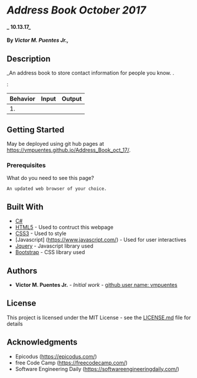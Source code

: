 # _Address Book October 2017_

#### _ 10.13.17_

#### By _**Victor M. Puentes Jr.,**_

## Description

_An address book to store contact information for people you know. .

:


| Behavior  | Input  | Output  |
|---|---|---|
|1.

## Getting Started

May be deployed using git hub pages at  https://vmpuentes.github.io/Address_Book_oct_17/.

### Prerequisites

What do you need to see this page?

```
An updated web browser of your choice.
```

## Built With

* [C#](https://learnhowtoprogram.com/couses/c#)
* [HTML5](https://developer.mozilla.org/en-US/docs/Web/Guide/HTML/HTML5) - Used to contruct this webpage
* [CSS3](http://html.com/css/) - Used to style
* [Javascript] (https://www.javascript.com/) - Used for user interactives
* [Jquery](https://jquery.com/) - Javascript library used
* [Bootstrap](http://getbootstrap.com/) - CSS library used

## Authors

* **Victor M. Puentes Jr.** - *Initial work* - [github user name: vmpuentes](https://github.com/vmpuentes)

## License

This project is licensed under the MIT License - see the [LICENSE.md](LICENSE.md) file for details

## Acknowledgments

* Epicodus (https://epicodus.com/)
* free Code Camp (https://freecodecamp.com/)
* Software Engineering Daily (https://softwareengineeringdaily.com/)
